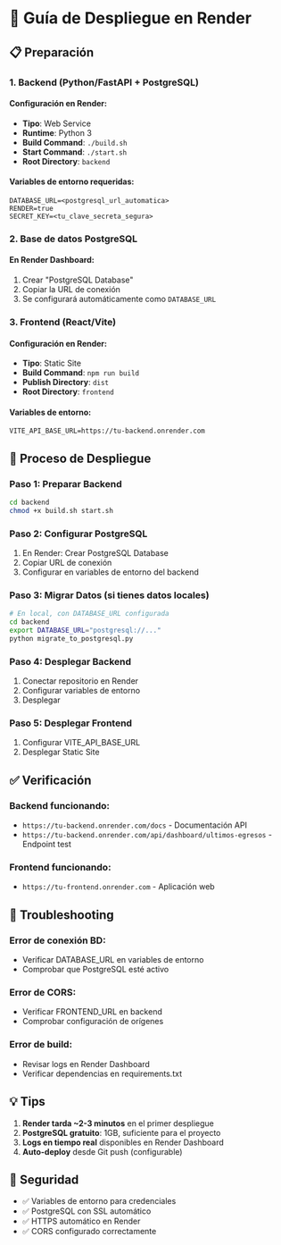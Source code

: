 # 🚀 Guía de Despliegue en Render

## 📋 Preparación

### 1. Backend (Python/FastAPI + PostgreSQL)

#### Configuración en Render:
- **Tipo**: Web Service
- **Runtime**: Python 3
- **Build Command**: `./build.sh`
- **Start Command**: `./start.sh`
- **Root Directory**: `backend`

#### Variables de entorno requeridas:
```
DATABASE_URL=<postgresql_url_automatica>
RENDER=true
SECRET_KEY=<tu_clave_secreta_segura>
```

### 2. Base de datos PostgreSQL

#### En Render Dashboard:
1. Crear "PostgreSQL Database"
2. Copiar la URL de conexión
3. Se configurará automáticamente como `DATABASE_URL`

### 3. Frontend (React/Vite)

#### Configuración en Render:
- **Tipo**: Static Site
- **Build Command**: `npm run build`
- **Publish Directory**: `dist`
- **Root Directory**: `frontend`

#### Variables de entorno:
```
VITE_API_BASE_URL=https://tu-backend.onrender.com
```

## 🔄 Proceso de Despliegue

### Paso 1: Preparar Backend
```bash
cd backend
chmod +x build.sh start.sh
```

### Paso 2: Configurar PostgreSQL
1. En Render: Crear PostgreSQL Database
2. Copiar URL de conexión
3. Configurar en variables de entorno del backend

### Paso 3: Migrar Datos (si tienes datos locales)
```bash
# En local, con DATABASE_URL configurada
cd backend
export DATABASE_URL="postgresql://..."
python migrate_to_postgresql.py
```

### Paso 4: Desplegar Backend
1. Conectar repositorio en Render
2. Configurar variables de entorno
3. Desplegar

### Paso 5: Desplegar Frontend
1. Configurar VITE_API_BASE_URL
2. Desplegar Static Site

## ✅ Verificación

### Backend funcionando:
- `https://tu-backend.onrender.com/docs` - Documentación API
- `https://tu-backend.onrender.com/api/dashboard/ultimos-egresos` - Endpoint test

### Frontend funcionando:
- `https://tu-frontend.onrender.com` - Aplicación web

## 🐛 Troubleshooting

### Error de conexión BD:
- Verificar DATABASE_URL en variables de entorno
- Comprobar que PostgreSQL esté activo

### Error de CORS:
- Verificar FRONTEND_URL en backend
- Comprobar configuración de orígenes

### Error de build:
- Revisar logs en Render Dashboard
- Verificar dependencias en requirements.txt

## 💡 Tips

1. **Render tarda ~2-3 minutos** en el primer despliegue
2. **PostgreSQL gratuito**: 1GB, suficiente para el proyecto
3. **Logs en tiempo real** disponibles en Render Dashboard
4. **Auto-deploy** desde Git push (configurable)

## 🔐 Seguridad

- ✅ Variables de entorno para credenciales
- ✅ PostgreSQL con SSL automático
- ✅ HTTPS automático en Render
- ✅ CORS configurado correctamente